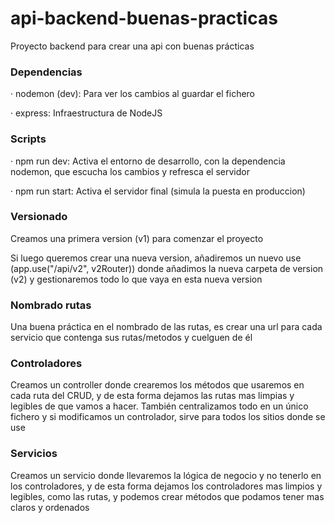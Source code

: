 # api-backend-buenas-practicas
Proyecto backend para crear una api con buenas prácticas

### Dependencias
· nodemon (dev): Para ver los cambios al guardar el fichero

· express: Infraestructura de NodeJS

### Scripts
· npm run dev: Activa el entorno de desarrollo, con la dependencia nodemon, que escucha los cambios y refresca el servidor

· npm run start: Activa el servidor final (simula la puesta en produccion)

### Versionado
Creamos una primera version (v1) para comenzar el proyecto

Si luego queremos crear una nueva version, añadiremos un nuevo use (app.use("/api/v2", v2Router)) donde añadimos la nueva carpeta de version (v2) y gestionaremos todo lo que vaya en esta nueva version

### Nombrado rutas
Una buena práctica en el nombrado de las rutas, es crear una url para cada servicio que contenga sus rutas/metodos y cuelguen de él

### Controladores
Creamos un controller donde crearemos los métodos que usaremos en cada ruta del CRUD, y de esta forma dejamos las rutas mas limpias y legibles de que vamos a hacer. También centralizamos todo en un único fichero y si modificamos un controlador, sirve para todos los sitios donde se use

### Servicios
Creamos un servicio donde llevaremos la lógica de negocio y no tenerlo en los controladores, y de esta forma dejamos los controladores mas limpios y legibles, como las rutas, y podemos crear métodos que podamos tener mas claros y ordenados